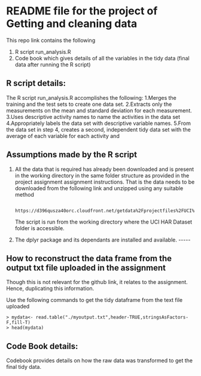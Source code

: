 README file for the project of Getting and cleaning data 
=========================================================

This repo link contains the following
1. R script run_analysis.R
2. Code book which gives details of all the variables in the tidy data (final data after running the R script)

R script details:
------------------

The R script run_analysis.R accomplishes the following:
   1.Merges the training and the test sets to create one data set.
   2.Extracts only the measurements on the mean and standard deviation for each measurement. 
   3.Uses descriptive activity names to name the activities in the data set
   4.Appropriately labels the data set with descriptive variable names. 
   5.From the data set in step 4, creates a second, independent tidy data set with the average of each variable for each activity and 

Assumptions made by the R script
---------------------------------

1. All the data that is required has already been downloaded and is present in the working directory in the same folder structure as
provided in the project assignment assignment instructions. That is the data needs to be downloaded from the following link and unzipped 
using any suitable method

        https://d396qusza40orc.cloudfront.net/getdata%2Fprojectfiles%2FUCI%20HAR%20Dataset.zip

   The script is run from the working directory where the UCI HAR Dataset folder is accessible.

2. The dplyr package and its dependants are installed and available.
       -----

How to reconstruct the data frame from the output txt file uploaded in the assignment
--------------------------------------------------------------------------------------

Though this is not relevant for the github link, it relates to the assignment. Hence, duplicating this information.

Use the following commands to get the tidy dataframe from the text file uploaded


    > mydata<- read.table("./myoutput.txt",header-TRUE,stringsAsFactors-F,fill-T)
    > head(mydata)


Code Book details:
-------------------
Codebook provides details on how the raw data was transformed to get the final tidy data.


 



